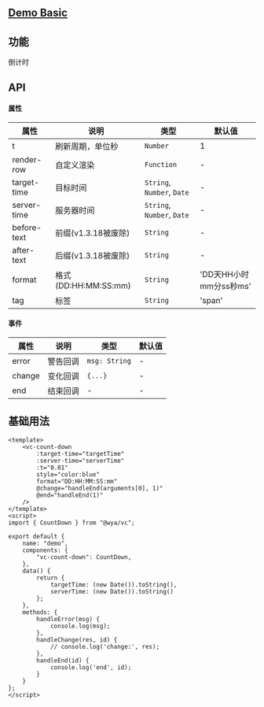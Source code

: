 ## [Demo Basic](https://wya-team.github.io/wya-vc/dist/count-down/basic.html)
## 功能
倒计时

## API

#### 属性

属性 | 说明 | 类型 | 默认值
---|---|---|---
t | 刷新周期，单位秒 | `Number`	| 1		
render-row | 自定义渲染 | `Function` | -
target-time	| 目标时间 | `String`, `Number`, `Date` |	-
server-time	| 服务器时间 | `String`, `Number`, `Date` | -	
before-text	| 前缀(v1.3.18被废除) | `String` |	-
after-text	| 后缀(v1.3.18被废除) | `String` | -
format | 格式(DD:HH:MM:SS:mm) | `String` | 'DD天HH小时mm分ss秒ms'
tag | 标签 | `String` | 'span'


#### 事件

属性 | 说明 | 类型 | 默认值
---|---|---|---
error | 警告回调 | `msg: String` | -
change | 变化回调 | `{...}` | -
end	| 结束回调 | - |	 -
			

## 基础用法

```vue
<template>
	<vc-count-down 
		:target-time="targetTime" 
		:server-time="serverTime"
		:t="0.01" 
		style="color:blue"
		format="DD:HH:MM:SS:mm"
		@change="handleEnd(arguments[0], 1)"
		@end="handleEnd(1)"
	/> 
</template>
<script>
import { CountDown } from "@wya/vc";

export default {
	name: "demo",
	components: {
		"vc-count-down": CountDown,	
	},
	data() {
		return {
			targetTime: (new Date()).toString(),
			serverTime: (new Date()).toString()
		};
	},
	methods: {
		handleError(msg) {
			console.log(msg);
		},
		handleChange(res, id) {
			// console.log('change:', res);
		},
		handleEnd(id) {
			console.log('end', id);
		}
	}
};
</script>
```

